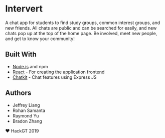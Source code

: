 # Intervert

A chat app for students to find study groups, common interest groups, and new friends. All chats are public and can be searched for easily, and new chats pop up at the top of the home page. Be involved, meet new people, and get to know your community!

## Built With

- [Node.js](https://nodejs.org/en) and npm
- [React](https://reactjs.org) - For creating the application frontend
- [Chatkit](https://pusher.com/chatkit) - Chat features using Express JS

## Authors

- Jeffrey Liang
- Rohan Samanta
- Raymond Yu
- Bradon Zhang

♥ HackGT 2019
